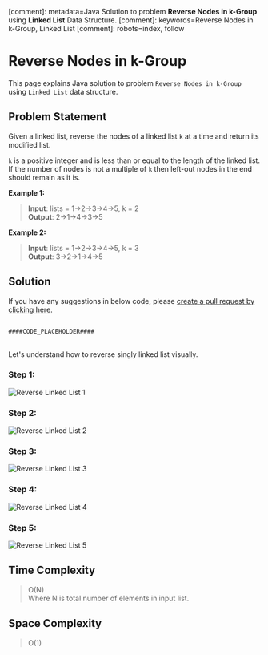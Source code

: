 [comment]: metadata=Java Solution to problem <strong>Reverse Nodes in k-Group</strong> using <strong>Linked List</strong> Data Structure.
[comment]: keywords=Reverse Nodes in k-Group, Linked List
[comment]: robots=index, follow


<h1>Reverse Nodes in k-Group</h1>
<p>
This page explains Java solution to problem <code class="inline">Reverse Nodes in k-Group</code> using <code class="inline">Linked List</code> data structure.
</p>


<h2 class="heading">Problem Statement</h2>
<p>
Given a linked list, reverse the nodes of a linked list <code class="inline">k</code> at a time and return its modified list.
</p>
<p>
<code class="inline">k</code> is a positive integer and is less than or equal to the length of the linked list. If the number of nodes is not a multiple of <code class="inline">k</code> then left-out nodes in the end should remain as it is.
</p>

<b>Example 1:</b>
<blockquote>
<p>
<b>Input</b>: lists = 1->2->3->4->5,  k = 2<br/>
<b>Output</b>: 2->1->4->3->5<br />
</p>
</blockquote>

<b>Example 2:</b>
<blockquote>
<p>
<b>Input</b>: lists = 1->2->3->4->5,  k = 3<br/>
<b>Output</b>: 3->2->1->4->5<br />
</p>
</blockquote>


<h2 class="heading">Solution</h2>
If you have any suggestions in below code, please <a href="####LINK_PLACEHOLDER####" target="_blank" rel="noopener noreferrer" class="absolute">create a pull request by clicking here</a>.
<pre>
<code class="language-java">
####CODE_PLACEHOLDER####
</code>
</pre>


<p class="heading">Let's understand how to reverse singly linked list visually.</p>

<h3 class="heading">Step 1:</h3>
<img src="####BASEURL####reverse-linked-list/reverse-1.png" alt="Reverse Linked List 1" /> 

<h3 class="heading">Step 2:</h3>
<img src="####BASEURL####reverse-linked-list/reverse-2.png" alt="Reverse Linked List 2" /> 

<h3 class="heading">Step 3:</h3>
<img src="####BASEURL####reverse-linked-list/reverse-3.png" alt="Reverse Linked List 3" /> 

<h3 class="heading">Step 4:</h3>
<img src="####BASEURL####reverse-linked-list/reverse-4.png" alt="Reverse Linked List 4" /> 

<h3 class="heading">Step 5:</h3>
<img src="####BASEURL####reverse-linked-list/reverse-5.png" alt="Reverse Linked List 5" /> 


<h2 class="heading">Time Complexity</h2>
<blockquote>
<p>
O(N) <br />
Where N is total number of elements in input list. 
</p>
</blockquote>


<h2 class="heading">Space Complexity</h2>
<blockquote>
<p>
O(1)
</p>
</blockquote>